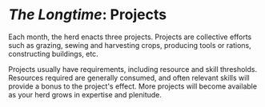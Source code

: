 # *The Longtime*: Projects

Each month, the herd enacts three projects. Projects are collective efforts such as grazing, sewing and harvesting crops, producing tools or rations, constructing buildings, etc.

Projects usually have requirements, including resource and skill thresholds. Resources required are generally consumed, and often relevant skills will provide a bonus to the project's effect. More projects will become available as your herd grows in expertise and plenitude.
